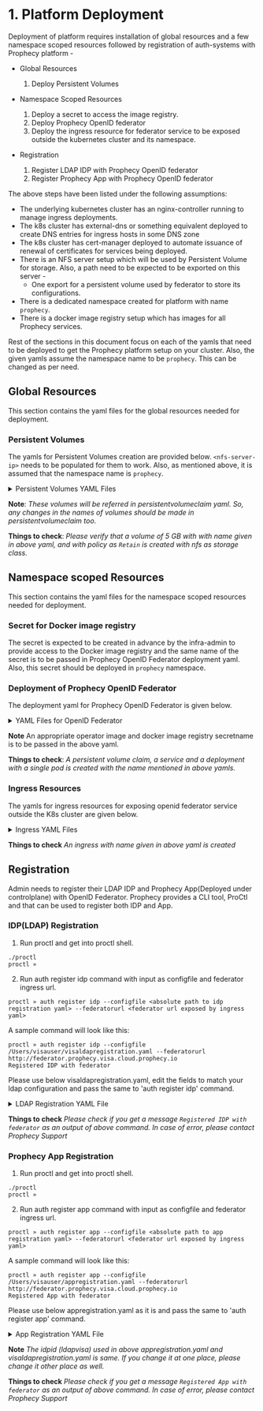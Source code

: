 # 1. Platform Deployment

Deployment of platform requires installation of global resources and a few namespace scoped resources followed by registration of auth-systems with Prophecy platform -

* Global Resources 
    1. Deploy Persistent Volumes
   
* Namespace Scoped Resources
    1. Deploy a secret to access the image registry.
    2. Deploy Prophecy OpenID federator
    3. Deploy the ingress resource for federator service to be exposed outside the kubernetes cluster and its namespace.
    
* Registration
    1. Register LDAP IDP with Prophecy OpenID federator
    2. Register Prophecy App with Prophecy OpenID federator
    
The above steps have been listed under the following assumptions:
* The underlying kubernetes cluster has an nginx-controller running to manage ingress deployments.
* The k8s cluster has external-dns or something equivalent deployed to create DNS entries for ingress hosts in some DNS zone
* The k8s cluster has cert-manager deployed to automate issuance of renewal of certificates for services being deployed.
* There is an NFS server setup which will be used by Persistent Volume for storage. Also, a path need to be expected to be 
exported on this server - 
    * One export for a persistent volume used by federator to store its configurations.
* There is a dedicated namespace created for platform with name `prophecy`.
* There is a docker image registry setup which has images for all Prophecy services.

Rest of the sections in this document focus on each of the yamls that need to be deployed to get the Prophecy platform 
setup on your cluster. Also, the given yamls assume the namespace name to be `prophecy`. This can be changed as per need.


## Global Resources
This section contains the yaml files for the global resources needed for deployment.

### Persistent Volumes
The yamls for Persistent Volumes creation are provided below. `<nfs-server-ip>` needs to be populated for them to work.
Also, as mentioned above, it is assumed that the namespace name is `prophecy`. 

<details><summary>Persistent Volumes YAML Files</summary>
<p>

```
apiVersion: v1
kind: PersistentVolume
metadata:
  name: federator-nfs-pv
  labels:
    prophecy.io/cluster: prophecy
    prophecy.io/component: nfs
spec:
  capacity:
    storage: 5Gi
  volumeMode: Filesystem
  accessModes:
    - ReadWriteMany
  persistentVolumeReclaimPolicy: Retain
  storageClassName: nfs
  mountOptions:
    - hard
  nfs:
    path: <exported path on nfs server>
    server: <nfs-server-ip>

```
</p>
</details>

**Note**: _These volumes will be referred in persistentvolumeclaim yaml. So, any changes in the names of volumes should 
be made in persistentvolumeclaim too_.

**Things to check**: _Please verify that a volume of 5 GB with with name given in above yaml, and with policy as `Retain` is created with nfs as storage class._


## Namespace scoped Resources
This section contains the yaml files for the namespace scoped resources needed for deployment.

### Secret for Docker image registry

The secret is expected to be created in advance by the infra-admin to provide access to the Docker image registry and 
the same name of the secret is to be passed in Prophecy OpenID Federator deployment yaml. Also, this secret should be deployed in `prophecy` namespace.

### Deployment of Prophecy OpenID Federator
The deployment yaml for Prophecy OpenID Federator is given below.

<details><summary>YAML Files for OpenID Federator</summary>
<p>

```
---
kind: PersistentVolumeClaim
apiVersion: v1
metadata:
  name: federator-nfs-pvc
spec:
  accessModes:
    - ReadWriteMany
  volumeName: federator-nfs-pv
  resources:
    requests:
      storage: 5Gi
  storageClassName: nfs

---
apiVersion: "v1"
kind: "Service"
metadata:
  name: "openidfederator-service"
  labels:
    prophecy.io/component: "openidfederator"
spec:
  ports:
  - protocol: "TCP"
    port: 5556
    targetPort: 5556
  selector:
    prophecy.io/component: "openidfederator"
  type: "LoadBalancer"
---
apiVersion: apps/v1
kind: Deployment
metadata:
  name: openidfederator
  labels:
    prophecy.io/component: "openidfederator"
spec:
  selector:
    matchLabels:
      prophecy.io/component: "openidfederator"
  template:
    metadata:
      labels:
        prophecy.io/component: "openidfederator"
    spec:
      imagePullSecrets:
      - name: <registry-secret-name>
      containers:
      - name: openidfederator
        image: <prophecy-openid-federator-image>:latest
        imagePullPolicy: Always
        env:
        - name: issuer
          value: http://federator.prophecy.visa.cloud.prophecy.io
        ports:
        - containerPort: 5556
        volumeMounts:
        - mountPath: /etc/openidfederator
          name: federator-nfs-pv
      restartPolicy: Always
      volumes:
      - name: federator-nfs-pv
        persistentVolumeClaim:
          claimName: federator-nfs-pvc
``` 
</p>
</details>

**Note** An appropriate operator image and docker image registry secretname is to be passed in the above yaml.

**Things to check**: _A persistent volume claim, a service and a deployment with a single pod is created with the name mentioned in above yamls._

### Ingress Resources
The yamls for ingress resources for exposing openid federator service outside the K8s cluster are given below.

<details><summary>Ingress YAML Files</summary>
<p>

```
apiVersion: extensions/v1beta1
kind: Ingress
metadata:
  annotations:
    ingress.kubernetes.io/proxy-body-size: 100m
    kubernetes.io/ingress.class: nginx
    nginx.ingress.kubernetes.io/proxy-body-size: 100m
    nginx.ingress.kubernetes.io/rewrite-target: /$1
    nginx.ingress.kubernetes.io/ssl-redirect: "false"
    nginx.org/client-max-body-size: 100m
  generation: 1
  name: prophecy-openidfederator
  namespace: prophecy
spec:
  rules:
  - host: federator.prophecy.visa.cloud.prophecy.io
    http:
      paths:
      - backend:
          serviceName: openidfederator-service
          servicePort: 5556
        path: /(.*)
        pathType: ImplementationSpecific
```
</p>
</details>

**Things to check** _An ingress with name given in above yaml is created_

## Registration
Admin needs to register their LDAP IDP and Prophecy App(Deployed under controlplane) with OpenID Federator. Prophecy provides a CLI tool, ProCtl and that can be used to register both IDP and App.

### IDP(LDAP) Registration
1. Run proctl and get into proctl shell.
```
./proctl
proctl » 
```
2. Run auth register idp command with input as configfile and federator ingress url.
```
proctl » auth register idp --configfile <absolute path to idp registration yaml> --federatorurl <federator url exposed by ingress yaml>
```
A sample command will look like this:
```
proctl » auth register idp --configfile /Users/visauser/visaldapregistration.yaml --federatorurl http://federator.prophecy.visa.cloud.prophecy.io
Registered IDP with federator
```

Please use below visaldapregistration.yaml, edit the fields to match your ldap configuration and pass the same to 'auth register idp' command.

<details><summary>LDAP Registration YAML File</summary>
<p>

```
connectors:
- type: ldap
  # Required field for connector id.
  id: ldapvisa
  # Required field for connector name.
  name: ldapvisa
  ldapconfig:
    # Host and optional port of the LDAP server in the form "host:port".
    # If the port is not supplied, it will be guessed based on "insecureNoSSL",
    # and "startTLS" flags. 389 for insecure or StartTLS connections, 636
    # otherwise.
    host: ec2-18-217-115-53.us-east-2.compute.amazonaws.com:636

    # Following field is required if the LDAP host is not using TLS (port 389).
    # Because this option inherently leaks passwords to anyone on the same network
    # as openid federator, THIS OPTION MAY BE REMOVED WITHOUT WARNING IN A FUTURE RELEASE.
    #
    insecureNoSSL: false

    # If a custom certificate isn't provide, this option can be used to turn on
    # TLS certificate checks. As noted, it is insecure and shouldn't be used outside
    # of explorative phases.
    #
    insecureSkipVerify: true

    # When connecting to the server, connect using the ldap:// protocol then issue
    # a StartTLS command. If unspecified, connections will use the ldaps:// protocol
    #
    # startTLS: true

    # Path to a trusted root certificate file. Default: use the host's root CA.
    rootCA: /etc/openidfederator/ldap/certs/ca.crt
    clientKey: /etc/openidfederator/ldap/certs/client_key.pem
    clientCert: /etc/openidfederator/ldap/certs/client_cert.pem
    # The DN and password for an application service account. The connector uses
    # these credentials to search for users and groups. Not required if the LDAP
    # server provides access for anonymous auth.
    # Please note that if the bind password contains a `$`, it has to be saved in an
    # environment variable which should be given as the value to `bindPW`.
    bindDN: cn=admin,dc=example,dc=org
    bindPW: ldap123

    # The attribute to display in the provided password prompt. If unset, will
    # display "Username"
    usernamePrompt: Email Address

    # User search maps a username and password entered by a user to a LDAP entry.
    userSearch:
      # BaseDN to start the search from. It will translate to the query
      # "(&(objectClass=person)(uid=<username>))".
      baseDN: ou=People,dc=example,dc=org
      # Optional filter to apply when searching the directory.
      filter: "(objectClass=person)"

      # username attribute used for comparing user entries. This will be translated
      # and combined with the other filter as "(<attr>=<username>)".
      username: mail
      # The following three fields are direct mappings of attributes on the user entry.
      # String representation of the user.
      idAttr: DN
      # Required. Attribute to map to Email.
      emailAttr: mail
      # Maps to display name of users. No default value.
      nameAttr: cn

    # Group search queries for groups given a user entry.
    groupSearch:
      # BaseDN to start the search from. It will translate to the query
      # "(&(objectClass=group)(member=<user uid>))".
      baseDN: ou=Groups,dc=example,dc=org
      # Optional filter to apply when searching the directory.
      filter: "(objectClass=groupOfNames)"

      # Following list contains field pairs that are used to match a user to a group. It adds an additional
      # requirement to the filter that an attribute in the group must match the user's
      # attribute value.
      userMatchers:
        - userAttr: DN
          groupAttr: member

      # Represents group name.
      nameAttr: cn
```
</p>
</details>

**Things to check** _Please check if you get a message `Registered IDP with federator` as an output of above command. In case of error, please contact Prophecy Support_

### Prophecy App Registration
1. Run proctl and get into proctl shell.
```
./proctl
proctl » 
```
2. Run auth register app command with input as configfile and federator ingress url.
```
proctl » auth register app --configfile <absolute path to app registration yaml> --federatorurl <federator url exposed by ingress yaml>
```
A sample command will look like this:
```
proctl » auth register app --configfile /Users/visauser/appregistration.yaml --federatorurl http://federator.prophecy.visa.cloud.prophecy.io
Registered App with federator
```

Please use below appregistration.yaml as it is and pass the same to 'auth register app' command.

<details><summary>App Registration YAML File</summary>
<p>

```
idpid: ldapvisa
apps:
- type: prophecyapp
  # Required field for app id.
  id: visaprophecyapp
  # Required field for app name.
  name: visaprophecyapp
  # Required field for app's secret.
  secret: XXXXX
  redirectURIs:
  - http://0.0.0.0:5555/callback
```
</p>
</details>

**Note**  _The idpid (ldapvisa) used in above appregistration.yaml and visaldapregistration.yaml is same. If you change it at one place, please change it other place as well._

**Things to check** _Please check if you get a message `Registered App with federator` as an output of above command. In case of error, please contact Prophecy Support_
